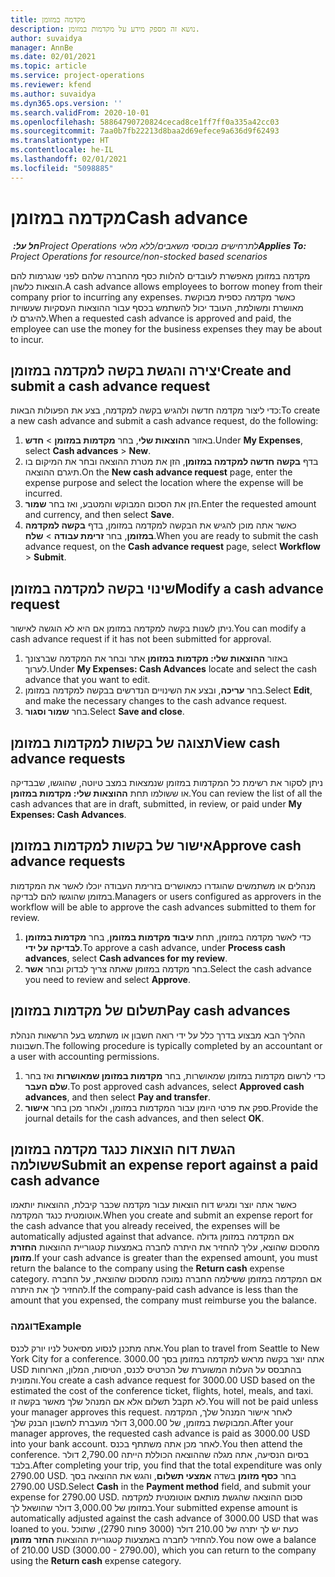 ```yaml
---
title: מקדמה במזומן
description: נושא זה מספק מידע על מקדמות במזומן.
author: suvaidya
manager: AnnBe
ms.date: 02/01/2021
ms.topic: article
ms.service: project-operations
ms.reviewer: kfend
ms.author: suvaidya
ms.dyn365.ops.version: ''
ms.search.validFrom: 2020-10-01
ms.openlocfilehash: 58864790720824cecad8ce1ff7ff0a335a42cc03
ms.sourcegitcommit: 7aa0b7fb22213d8baa2d69efece9a636d9f62493
ms.translationtype: HT
ms.contentlocale: he-IL
ms.lasthandoff: 02/01/2021
ms.locfileid: "5098885"
---
```

# <a name="cash-advance"></a><span data-ttu-id="69e06-103">מקדמה במזומן</span><span class="sxs-lookup"><span data-stu-id="69e06-103">Cash advance</span></span>

<span data-ttu-id="69e06-104">_**חל על:** ‏Project Operations לתרחישים מבוססי משאבים/ללא מלאי_</span><span class="sxs-lookup"><span data-stu-id="69e06-104">_**Applies To:** Project Operations for resource/non-stocked based scenarios_</span></span>

<span data-ttu-id="69e06-105">מקדמה במזומן מאפשרת לעובדים להלוות כסף מהחברה שלהם לפני שנגרמות להם הוצאות כלשהן.</span><span class="sxs-lookup"><span data-stu-id="69e06-105">A cash advance allows employees to borrow money from their company prior to incurring any expenses.</span></span> <span data-ttu-id="69e06-106">כאשר מקדמה כספית מבוקשת מאושרת ומשולמת, העובד יכול להשתמש בכסף עבור ההוצאות העסקיות שעשויות להיגרם לו.</span><span class="sxs-lookup"><span data-stu-id="69e06-106">When a requested cash advance is approved and paid, the employee can use the money for the business expenses they may be about to incur.</span></span> 

## <a name="create-and-submit-a-cash-advance-request"></a><span data-ttu-id="69e06-107">יצירה והגשת בקשה למקדמה במזומן</span><span class="sxs-lookup"><span data-stu-id="69e06-107">Create and submit a cash advance request</span></span>
<span data-ttu-id="69e06-108">כדי ליצור מקדמה חדשה ולהגיש בקשה למקדמה, בצע את הפעולות הבאות:</span><span class="sxs-lookup"><span data-stu-id="69e06-108">To create a new cash advance and submit a cash advance request, do the following:</span></span> 

1. <span data-ttu-id="69e06-109">באזור **ההוצאות שלי**, בחר **מקדמות במזומן** > **חדש**.</span><span class="sxs-lookup"><span data-stu-id="69e06-109">Under **My Expenses**, select **Cash advances** > **New**.</span></span> 
2. <span data-ttu-id="69e06-110">בדף **בקשה חדשה למקדמה במזומן**, הזן את מטרת ההוצאה ובחר את המיקום בו תיגרם ההוצאה.</span><span class="sxs-lookup"><span data-stu-id="69e06-110">On the **New cash advance request** page, enter the expense purpose and select the location where the expense will be incurred.</span></span>
3. <span data-ttu-id="69e06-111">הזן את הסכום המבוקש והמטבע, ואז בחר **שמור**.</span><span class="sxs-lookup"><span data-stu-id="69e06-111">Enter the requested amount and currency, and then select **Save**.</span></span> 
4. <span data-ttu-id="69e06-112">כאשר אתה מוכן להגיש את הבקשה למקדמה במזומן, בדף **בקשה למקדמה במזומן**, בחר **זרימת עבודה** > **שלח**.</span><span class="sxs-lookup"><span data-stu-id="69e06-112">When you are ready to submit the cash advance request, on the **Cash advance request** page, select **Workflow** > **Submit**.</span></span>

## <a name="modify-a-cash-advance-request"></a><span data-ttu-id="69e06-113">שינוי בקשה למקדמה במזומן</span><span class="sxs-lookup"><span data-stu-id="69e06-113">Modify a cash advance request</span></span>

<span data-ttu-id="69e06-114">ניתן לשנות בקשה למקדמה במזומן אם היא לא הוגשה לאישור.</span><span class="sxs-lookup"><span data-stu-id="69e06-114">You can modify a cash advance request if it has not been submitted for approval.</span></span>

1. <span data-ttu-id="69e06-115">באזור **ההוצאות שלי: מקדמות במזומן** אתר ובחר את המקדמה שברצונך לערוך.</span><span class="sxs-lookup"><span data-stu-id="69e06-115">Under **My Expenses: Cash Advances** locate and select the cash advance that you want to edit.</span></span>
2. <span data-ttu-id="69e06-116">בחר **עריכה**, ובצע את השינויים הנדרשים בבקשה למקדמה במזומן.</span><span class="sxs-lookup"><span data-stu-id="69e06-116">Select **Edit**, and make the necessary changes to the cash advance request.</span></span> 
3. <span data-ttu-id="69e06-117">בחר **שמור וסגור**.</span><span class="sxs-lookup"><span data-stu-id="69e06-117">Select **Save and close**.</span></span>


## <a name="view-cash-advance-requests"></a><span data-ttu-id="69e06-118">תצוגה של בקשות למקדמות במזומן</span><span class="sxs-lookup"><span data-stu-id="69e06-118">View cash advance requests</span></span>
<span data-ttu-id="69e06-119">ניתן לסקור את רשימת כל המקדמות במזומן שנמצאות במצב טיוטה, שהוגשו, שבבדיקה או ששולמו תחת **ההוצאות שלי: מקדמות במזומן**.</span><span class="sxs-lookup"><span data-stu-id="69e06-119">You can review the list of all the cash advances that are in draft, submitted, in review, or paid under **My Expenses: Cash Advances**.</span></span> 

## <a name="approve-cash-advance-requests"></a><span data-ttu-id="69e06-120">אישור של בקשות למקדמות במזומן</span><span class="sxs-lookup"><span data-stu-id="69e06-120">Approve cash advance requests</span></span>

<span data-ttu-id="69e06-121">מנהלים או משתמשים שהוגדרו כמאושרים בזרימת העבודה יוכלו לאשר את המקדמות במזומן שהוגשו להם לבדיקה.</span><span class="sxs-lookup"><span data-stu-id="69e06-121">Managers or users configured as approvers in the workflow will be able to approve the cash advances submitted to them for review.</span></span> 

1. <span data-ttu-id="69e06-122">כדי לאשר מקדמה במזומן, תחת **עיבוד מקדמות במזומן**, בחר **מקדמות במזומן לבדיקה על ידי**.</span><span class="sxs-lookup"><span data-stu-id="69e06-122">To approve a cash advance, under **Process cash advances**, select **Cash advances for my review**.</span></span>
2. <span data-ttu-id="69e06-123">בחר מקדמה במזומן שאתה צריך לבדוק ובחר **אשר**.</span><span class="sxs-lookup"><span data-stu-id="69e06-123">Select the cash advance you need to review and select **Approve**.</span></span>  

## <a name="pay-cash-advances"></a><span data-ttu-id="69e06-124">תשלום של מקדמות במזומן</span><span class="sxs-lookup"><span data-stu-id="69e06-124">Pay cash advances</span></span> 
<span data-ttu-id="69e06-125">ההליך הבא מבצוע בדרך כלל על ידי רואה חשבון או משתמש בעל הרשאות הנהלת חשבונות.</span><span class="sxs-lookup"><span data-stu-id="69e06-125">The following procedure is typically completed by an accountant or a user with accounting permissions.</span></span>

1. <span data-ttu-id="69e06-126">כדי לרשום מקדמות במזומן שמאושרות, בחר **מקדמות במזומן שמאושרות** ואז בחר **שלם העבר**.</span><span class="sxs-lookup"><span data-stu-id="69e06-126">To post approved cash advances, select **Approved cash advances**, and then select **Pay and transfer**.</span></span>  
2. <span data-ttu-id="69e06-127">ספק את פרטי היומן עבור המקדמות במזומן, ולאחר מכן בחר **אישור**.</span><span class="sxs-lookup"><span data-stu-id="69e06-127">Provide the journal details for the cash advances, and then select **OK**.</span></span> 

## <a name="submit-an-expense-report-against-a-paid-cash-advance"></a><span data-ttu-id="69e06-128">הגשת דוח הוצאות כנגד מקדמה במזומן ששולמה</span><span class="sxs-lookup"><span data-stu-id="69e06-128">Submit an expense report against a paid cash advance</span></span> 

<span data-ttu-id="69e06-129">כאשר אתה יוצר ומגיש דוח הוצאות עבור מקדמה שכבר קיבלת, ההוצאות יותאמו אוטומטית כנגד המקדמה.</span><span class="sxs-lookup"><span data-stu-id="69e06-129">When you create and submit an expense report for the cash advance that you already received, the expenses will be automatically adjusted against that advance.</span></span> <span data-ttu-id="69e06-130">אם המקדמה במזומן גדולה מהסכום שהוצא, עליך להחזיר את היתרה לחברה באמצעות קטגוריית ההוצאות **החזרת מזומן**.</span><span class="sxs-lookup"><span data-stu-id="69e06-130">If your cash advance is greater than the expensed amount, you must return the balance to the company using the **Return cash** expense category.</span></span> <span data-ttu-id="69e06-131">אם המקדמה במזומן ששילמה החברה נמוכה מהסכום שהוצאת, על החברה להחזיר לך את היתרה.</span><span class="sxs-lookup"><span data-stu-id="69e06-131">If the company-paid cash advance is less than the amount that you expensed, the company must reimburse you the balance.</span></span> 

### <a name="example"></a><span data-ttu-id="69e06-132">דוגמה</span><span class="sxs-lookup"><span data-stu-id="69e06-132">Example</span></span>
<span data-ttu-id="69e06-133">אתה מתכנן לנסוע מסיאטל לניו יורק לכנס.</span><span class="sxs-lookup"><span data-stu-id="69e06-133">You plan to travel from Seattle to New York City for a conference.</span></span> <span data-ttu-id="69e06-134">אתה יוצר בקשה מראש למקדמה במזומן בסך 3000.00 USD בהתבסס על העלות המשוערת של הכרטיס לכנס, הטיסות, המלון, הארוחות והמונית.</span><span class="sxs-lookup"><span data-stu-id="69e06-134">You create a cash advance request for 3000.00 USD based on the estimated the cost of the conference ticket, flights, hotel, meals, and taxi.</span></span> <span data-ttu-id="69e06-135">לא תקבל תשלום אלא אם המנהל שלך מאשר בקשה זו.</span><span class="sxs-lookup"><span data-stu-id="69e06-135">You will not be paid unless your manager approves this request.</span></span> <span data-ttu-id="69e06-136">לאחר אישור המנהל שלך, המקדמה המבוקשת במזומן, של 3,000.00 דולר מועברת לחשבון הבנק שלך.</span><span class="sxs-lookup"><span data-stu-id="69e06-136">After your manager approves, the requested cash advance is paid as 3000.00 USD into your bank account.</span></span> <span data-ttu-id="69e06-137">לאחר מכן אתה משתתף בכנס.</span><span class="sxs-lookup"><span data-stu-id="69e06-137">You then attend the conference.</span></span> <span data-ttu-id="69e06-138">בסיום הנסיעה, אתה מגלה שההוצאה הכוללת הייתה 2,790.00 דולר בלבד.</span><span class="sxs-lookup"><span data-stu-id="69e06-138">After completing your trip, you find that the total expenditure was only 2790.00 USD.</span></span> <span data-ttu-id="69e06-139">בחר **כסף מזומן** בשדה **אמצעי תשלום**, והגש את ההוצאה בסך 2790.00 USD.</span><span class="sxs-lookup"><span data-stu-id="69e06-139">Select **Cash** in the **Payment method** field, and submit your expense for 2790.00 USD.</span></span> <span data-ttu-id="69e06-140">סכום ההוצאה שהגשת מותאם אוטומטית למקדמה במזומן של 3,000.00 דולר שהושאל לך.</span><span class="sxs-lookup"><span data-stu-id="69e06-140">Your submitted expense amount is automatically adjusted against the cash advance of 3000.00 USD that was loaned to you.</span></span> <span data-ttu-id="69e06-141">כעת יש לך יתרה של 210.00 דולר (3000 פחות 2790), שתוכל להחזיר לחברה באמצעות קטגוריית ההוצאות **החזר מזומן**.</span><span class="sxs-lookup"><span data-stu-id="69e06-141">You now owe a balance of 210.00 USD (3000.00 - 2790.00), which you can return to the company using the **Return cash** expense category.</span></span>


